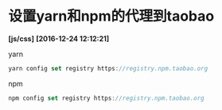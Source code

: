# 设置yarn和npm的代理到taobao
**[js/css]**   **[2016-12-24 12:12:21]**

yarn
```Javascript
yarn config set registry https://registry.npm.taobao.org
```

npm
```Javascript
npm config set registry https://registry.npm.taobao.org
```